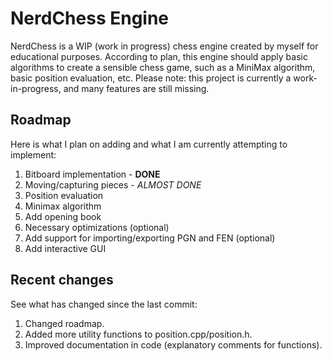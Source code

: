 # NerdChess Engine
NerdChess is a WIP (work in progress) chess engine created by myself for educational purposes. According to plan, this engine should apply
basic algorithms to create a sensible chess game, such as a MiniMax algorithm, basic position evaluation, etc. Please note: this project
is currently a work-in-progress, and many features are still missing.
## Roadmap
Here is what I plan on adding and what I am currently attempting to implement:
1. Bitboard implementation - **DONE**
2. Moving/capturing pieces - *ALMOST DONE*
3. Position evaluation
4. Minimax algorithm
5. Add opening book
6. Necessary optimizations (optional)
7. Add support for importing/exporting PGN and FEN (optional)
8. Add interactive GUI
## Recent changes
See what has changed since the last commit:
1. Changed roadmap.
2. Added more utility functions to position.cpp/position.h.
3. Improved documentation in code (explanatory comments for functions).